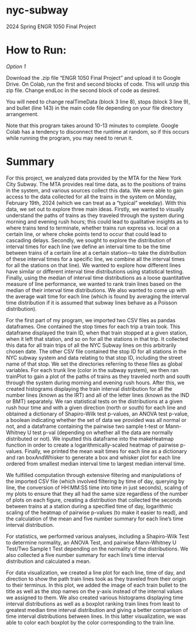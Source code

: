 # nyc-subway
2024 Spring ENGR 1050 Final Project

# How to Run: 
*Option 1*

Download the .zip file “ENGR 1050 Final Project” and upload it to Google Drive. On Colab, run the first and second blocks of code. This will unzip this zip file. Change endLoc in the second block of code as desired.

You will need to change realTimeData (block 3 line 8), stops (block 3 line 9), and bullet (line 143) in the main code file depending on your file directory arrangement. 

Note that this program takes around 10-13 minutes to complete. Google Colab has a tendency to disconnect the runtime at random, so if this occurs while running the program, you may need to rerun it.

# Summary
For this project, we analyzed data provided by the MTA for the New York City Subway. The MTA provides real time data, as to the positions of trains in the system, and various sources collect this data. We were able to gain access to the data collected for all the trains in the system on Monday, February 19th, 2024 (which we can treat as a “typical” weekday). With this data, we set out to explore three main ideas. Firstly, we wanted to visually understand the paths of trains as they traveled through the system during morning and evening rush hours; this could lead to qualitative insights as to where trains tend to terminate, whether trains run express vs. local on a certain line, or where choke points tend to occur that could lead to cascading delays. Secondly, we sought to explore the distribution of interval times for each line (we define an interval time to be the time between trains of a certain line at a certain station—to take the distribution of these interval times for a specific line, we combine all the interval times for all the stations on that line). We wanted to explore how different lines have similar or different interval time distributions using statistical testing. Finally, using the median of interval time distributions as a loose quantitative measure of line performance, we wanted to rank train lines based on the median of their interval time distributions. We also wanted to come up with the average wait time for each line (which is found by averaging the interval time distribution if it is assumed that subway lines behave as a Poisson distribution).

For the first part of my program, we imported two CSV files as pandas dataframes. One contained the stop times for each trip a train took. This dataframe displayed the train ID, when that train stopped at a given station, when it left that station, and so on for all the stations in that trip. It collected this data for all train trips of all the NYC Subway lines on this arbitrarily chosen date. The other CSV file contained the stop ID for all stations in the NYC subway system and data relating to that stop ID, including the street name of that stop. We set the directories referring to these files as global variables. For each trunk line (color in the subway system), we then ran trainPlot to gain a plot of the paths of trains as they traveled north and south through the system during morning and evening rush hours. After this, we created histograms displaying the train interval distribution for all the number lines (known as the IRT) and all of the letter lines (known as the IND or BMT) separately. We ran statistical tests on the distributions at a given rush hour time and with a given direction (north or south) for each line and obtained a dictionary of Shapiro-Wilk test p-values, an ANOVA test p-value, a boolean indicating whether the set of data we provided was all normal or not, and a dataframe containing the pairwise two sample t-test or Mann-Whitney U test p-val (depending on whether all the data are normally distributed or not). We inputted this dataframe into the makeHeatmap function in order to create a logarithmically-scaled heatmap of pairwise p-values. Finally, we printed the mean wait times for each line as a dictionary and ran boxAndWhisker to generate a box and whisker plot for each line ordered from smallest median interval time to largest median interval time.
	
We fulfilled computation through extensive filtering and manipulations of the imported CSV file (which involved filtering by time of day, querying by line, the conversion of HH:MM:SS time into time in just seconds), scaling of my plots to ensure that they all had the same size regardless of the number of plots on each figure, creating a distribution that collected the seconds between trains at a station during a specified time of day, logarithmic scaling of the heatmap of pairwise p-values (to make it easier to read), and the calculation of the mean and five number summary for each line’s time interval distribution. 

For statistics, we performed various analyses, including a Shapiro-Wilk Test to determine normality, an ANOVA Test, and pairwise Mann-Whitney U Test/Two Sample t Test depending on the normality of the distributions. We also collected a five number summary for each line’s time interval distribution and calculated a mean.

For data visualization, we created a line plot for each line, time of day, and direction to show the path train lines took as they traveled from their origin to their terminus. In this plot, we added the image of each train bullet to the title as well as the stop names on the y-axis instead of the internal values we assigned to them. We also created various histograms displaying time interval distributions as well as a boxplot ranking train lines from least to greatest median time interval distribution and giving a better comparison of time interval distributions between lines. In this latter visualization, we was able to color each boxplot by the color corresponding to the train line.
